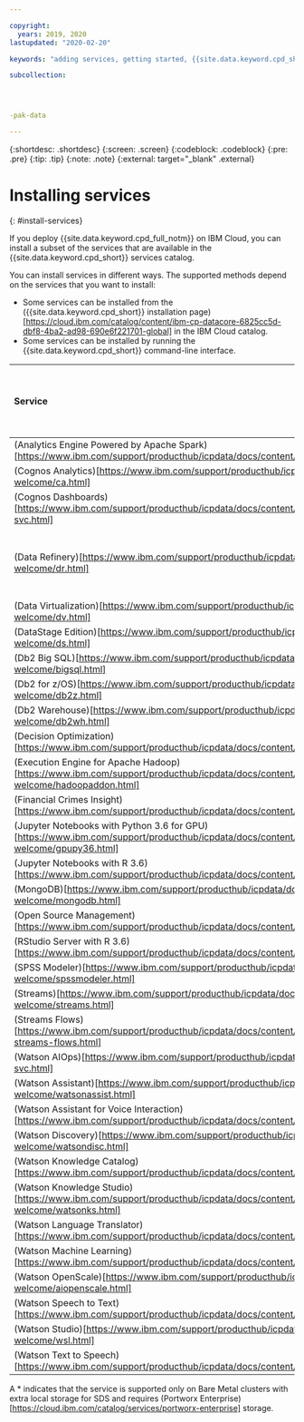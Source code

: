```yaml
---

copyright:
  years: 2019, 2020
lastupdated: "2020-02-20"

keywords: "adding services, getting started, {{site.data.keyword.cpd_short}}, {{site.data.keyword.cpd_full_notm}}, data, ai, analytics, data analytics, governance, data governance"

subcollection: 




-pak-data

---
```


{:shortdesc: .shortdesc}
{:screen: .screen}
{:codeblock: .codeblock}
{:pre: .pre}
{:tip: .tip}
{:note: .note}
{:external: target="_blank" .external}


# Installing services
{: #install-services}


If you deploy {{site.data.keyword.cpd_full_notm}} on IBM Cloud, you can install a subset of the services that are available in the {{site.data.keyword.cpd_short}} services catalog.



You can install services in different ways. The supported methods depend on the services that you want to install:

* Some services can be installed from the ({{site.data.keyword.cpd_short}} installation page)[https://cloud.ibm.com/catalog/content/ibm-cp-datacore-6825cc5d-dbf8-4ba2-ad98-690e6f221701-global] in the IBM Cloud catalog.
* Some services can be installed by running the {{site.data.keyword.cpd_short}} command-line interface.

|Service 	      |Install from the Cloud Pak for Data installation page 	|Install by using the CLI|
|:------------- |:-----------------------------------------------------------------:| :-----------:|
|(Analytics Engine Powered by Apache Spark)[https://www.ibm.com/support/producthub/icpdata/docs/content/SSQNUZ_current/svc-welcome/spark.html]                                           | 	✓ | 	✓ |
|(Cognos Analytics)[https://www.ibm.com/support/producthub/icpdata/docs/content/SSQNUZ_current/svc-welcome/ca.html] 	                                                                |     |  ✓  |
|(Cognos Dashboards)[https://www.ibm.com/support/producthub/icpdata/docs/content/SSQNUZ_current/cpd/svc/dashboard-svc.html]                                                                 | 	✓ | 	✓ |
|(Data Refinery)[https://www.ibm.com/support/producthub/icpdata/docs/content/SSQNUZ_current/svc-welcome/dr.html]|	See Watson Knowledge Catalog or Watson Studio |	See Watson Knowledge Catalog or Watson Studio |
|(Data Virtualization)[https://www.ibm.com/support/producthub/icpdata/docs/content/SSQNUZ_current/svc-welcome/dv.html]                                                                | 	✓ | 	✓ |
|(DataStage Edition)[https://www.ibm.com/support/producthub/icpdata/docs/content/SSQNUZ_current/svc-welcome/ds.html]                                                                  |     |  ✓  |
|(Db2 Big SQL)[https://www.ibm.com/support/producthub/icpdata/docs/content/SSQNUZ_current/svc-welcome/bigsql.html]                                                                        |     |  ✓  |
|(Db2 for z/OS)[https://www.ibm.com/support/producthub/icpdata/docs/content/SSQNUZ_current/svc-welcome/db2z.html]                                                                       |     |  ✓  |
|(Db2 Warehouse)[https://www.ibm.com/support/producthub/icpdata/docs/content/SSQNUZ_current/svc-welcome/db2wh.html]                                                                      | 	✓ | 	✓ |
|(Decision Optimization)[https://www.ibm.com/support/producthub/icpdata/docs/content/SSQNUZ_current/svc-welcome/do.html]                                                              |     |  ✓  |
|(Execution Engine for Apache Hadoop)[https://www.ibm.com/support/producthub/icpdata/docs/content/SSQNUZ_current/svc-welcome/hadoopaddon.html]                                                 |     |  ✓  |
|(Financial Crimes Insight)[https://www.ibm.com/support/producthub/icpdata/docs/content/SSQNUZ_current/cpd/svc/fci/fci-install.html]                                                           |     |  ✓  |
|(Jupyter Notebooks with Python 3.6 for GPU)[https://www.ibm.com/support/producthub/icpdata/docs/content/SSQNUZ_current/svc-welcome/gpupy36.html]                                        	|     |  ✓  |
|(Jupyter Notebooks with R 3.6)[https://www.ibm.com/support/producthub/icpdata/docs/content/SSQNUZ_current/svc-welcome/r36.html]                                                      |     |  ✓  |
|(MongoDB)[https://www.ibm.com/support/producthub/icpdata/docs/content/SSQNUZ_current/svc-welcome/mongodb.html]                                                                            |     |  ✓  |
|(Open Source Management)[https://www.ibm.com/support/producthub/icpdata/docs/content/SSQNUZ_current/svc-welcome/osg.html]                                                             | 	✓ | 	✓ |
|(RStudio Server with R 3.6)[https://www.ibm.com/support/producthub/icpdata/docs/content/SSQNUZ_current/svc-welcome/rstudio.html]                                                         | 	✓ | 	✓ |
|(SPSS Modeler)[https://www.ibm.com/support/producthub/icpdata/docs/content/SSQNUZ_current/svc-welcome/spssmodeler.html]                                                                       |     |  ✓  |
|(Streams)[https://www.ibm.com/support/producthub/icpdata/docs/content/SSQNUZ_current/svc-welcome/streams.html]                                                                            | 	✓ |  ✓  |
|(Streams Flows)[https://www.ibm.com/support/producthub/icpdata/docs/content/SSQNUZ_current/cpd/svc/streams/installing-streams-flows.html]                                                                      | 	✓ |  ✓ |
|(Watson AIOps)[https://www.ibm.com/support/producthub/icpdata/docs/content/SSQNUZ_current/cpd/svc/ai-svc.html]                                                                       |     |  *  |
|(Watson Assistant)[https://www.ibm.com/support/producthub/icpdata/docs/content/SSQNUZ_current/svc-welcome/watsonassist.html]                                                                   |     |  *  |
|(Watson Assistant for Voice Interaction)[https://www.ibm.com/support/producthub/icpdata/docs/content/SSQNUZ_current/svc-welcome/wavi.html]                                             |     |  *  |
|(Watson Discovery)[https://www.ibm.com/support/producthub/icpdata/docs/content/SSQNUZ_current/svc-welcome/watsondisc.html]                                                                   |     |  *  |
|(Watson Knowledge Catalog)[https://www.ibm.com/support/producthub/icpdata/docs/content/SSQNUZ_current/svc-welcome/wkc.html]                                                           | 	✓ | ✓  |
|(Watson Knowledge Studio)[https://www.ibm.com/support/producthub/icpdata/docs/content/SSQNUZ_current/svc-welcome/watsonks.html]                                                            |     |  *  |
|(Watson Language Translator)[https://www.ibm.com/support/producthub/icpdata/docs/content/SSQNUZ_current/svc-welcome/wlt.html]                                                         |     |  *  |
|(Watson Machine Learning)[https://www.ibm.com/support/producthub/icpdata/docs/content/SSQNUZ_current/svc-welcome/wml.html]                                                            | 	✓ | 	✓ |
|(Watson OpenScale)[https://www.ibm.com/support/producthub/icpdata/docs/content/SSQNUZ_current/svc-welcome/aiopenscale.html]                                                                   | 	✓ | 	✓ |
|(Watson Speech to Text)[https://www.ibm.com/support/producthub/icpdata/docs/content/SSQNUZ_current/svc-welcome/wstt.html]                                                              |     |  *  |
|(Watson Studio)[https://www.ibm.com/support/producthub/icpdata/docs/content/SSQNUZ_current/svc-welcome/wsl.html]                                                                      | 	✓ | 	✓ |
|(Watson Text to Speech)[https://www.ibm.com/support/producthub/icpdata/docs/content/SSQNUZ_current/svc-welcome/wtts.html]                                                              |     |  *  |

A * indicates that the service is supported only on Bare Metal clusters with extra local storage for SDS and requires (Portworx Enterprise)[https://cloud.ibm.com/catalog/services/portworx-enterprise] storage.

